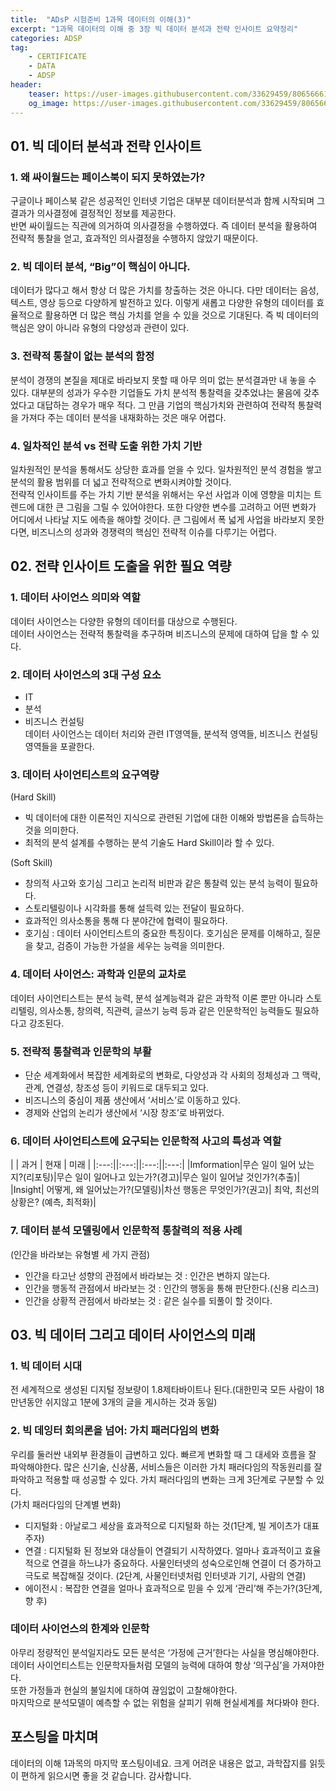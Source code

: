 ```yaml
---
title:  "ADsP 시험준비 1과목 데이터의 이해(3)"
excerpt: "1과목 데이터의 이해 중 3장 빅 데이터 분석과 전략 인사이트 요약정리"
categories: ADSP
tag:
    - CERTIFICATE
    - DATA
    - ADSP
header:
    teaser: https://user-images.githubusercontent.com/33629459/80656661-ab42fc00-8abc-11ea-8a32-240e15405b4d.jpeg
    og_image: https://user-images.githubusercontent.com/33629459/80656661-ab42fc00-8abc-11ea-8a32-240e15405b4d.jpeg
---
```


## 01. 빅 데이터 분석과 전략 인사이트
### 1. 왜 싸이월드는 페이스북이 되지 못하였는가?   
구글이나 페이스북 같은 성공적인 인터넷 기업은 대부분 데이터분석과 함께 시작되며 그 결과가 의사결정에 결정적인 정보를 제공한다.   
반면 싸이월드는 직관에 의거하여 의사결정을 수행하였다. 즉 데이터 분석을 활용하여 전략적 통찰을 얻고, 효과적인 의사결정을 수행하지 않았기 때문이다.  

### 2. 빅 데이터 분석, “Big”이 핵심이 아니다.
데이터가 많다고 해서 항상 더 많은 가치를 창출하는 것은 아니다. 다만 데이터는 음성, 텍스트, 영상 등으로 다양하게 발전하고 있다. 이렇게 새롭고 다양한 유형의 데이터를 효율적으로 활용하면 더 많은 핵심 가치를 얻을 수 있을 것으로 기대된다. 즉 빅 데이터의 핵심은 양이 아니라 유형의 다양성과 관련이 있다.    

### 3. 전략적 통찰이 없는 분석의 함정     
분석이 경쟁의 본질을 제대로 바라보지 못할 때 아무 의미 없는 분석결과만 내 놓을 수 있다. 대부분의 성과가 우수한 기업들도 가치 분석적 통찰력을 갖추었냐는 물음에 갖추었다고 대답하는 경우가 매우 적다. 그 만큼 기업의 핵심가치와 관련하여 전략적 통찰력을 가져다 주는 데이터 분석을 내재화하는 것은 매우 어렵다.  

### 4. 일차적인 분석 vs 전략 도출 위한 가치 기반      
일차원적인 분석을 통해서도 상당한 효과를 얻을 수 있다. 일차원적인 분석 경험을 쌓고 분석의 활용 범위를 더 넓고 전략적으로 변화시켜야할 것이다.   
전략적 인사이트를 주는 가치 기반 분석을 위해서는 우선 사업과 이에 영향을 미치는 트렌드에 대한 큰 그림을 그릴 수 있어야한다. 또한 다양한 변수를 고려하고 어떤 변화가 어디에서 나타날 지도 에측을 해야할 것이다. 큰 그림에서 폭 넓게 사업을 바라보지 못한다면, 비즈니스의 성과와 경쟁력의 핵심인 전략적 이슈를 다루기는 어렵다.

## 02. 전략 인사이트 도출을 위한 필요 역량
 ### 1. 데이터 사이언스 의미와 역할
데이터 사이언스는 다양한 유형의 데이터를 대상으로 수행된다.  
데이터 사이언스는 전략적 통찰력을 추구하며 비즈니스의 문제에 대하여 답을 할 수 있다.  

### 2. 데이터 사이언스의 3대 구성 요소
- IT   
- 분석   
- 비즈니스 컨설팅   
데이터 사이언스는 데이터 처리와 관련 IT영역들, 분석적 영역들, 비즈니스 컨설팅 영역들을 포괄한다.   

### 3. 데이터 사이언티스트의 요구역량
(Hard Skill)
- 빅 데이터에 대한 이론적인 지식으로 관련된 기업에 대한 이해와 방법론을 습득하는 것을 의미한다.
- 최적의 분석 설계를 수행하는 분석 기술도 Hard Skill이라 할 수 있다.

(Soft Skill)
- 창의적 사고와 호기심 그리고 논리적 비판과 같은 통찰력 있는 분석 능력이 필요하다.   
- 스토리텔링이나 시각화를 통해 설득력 있는 전달이 필요하다.    
- 효과적인 의사소통을 통해 다 분야간에 협력이 필요하다.     
- 호기심 : 데이터 사이언티스트의 중요한 특징이다. 호기심은 문제를 이해하고, 질문을 찾고, 검증이 가능한 가설을 세우는 능력을 의미한다.   

### 4. 데이터 사이언스: 과학과 인문의 교차로
데이터 사이언티스트는 분석 능력, 분석 설계능력과 같은 과학적 이론 뿐만 아니라 스토리텔링, 의사소통, 창의력, 직관력, 글쓰기 능력 등과 같은 인문학적인 능력들도 필요하다고 강조된다.

### 5.  전략적 통찰력과 인문학의 부활
-  단순 세계화에서 복잡한 세계화로의 변화로, 다양성과 각 사회의 정체성과 그 맥락, 관계, 연결성, 창조성 등이 키워드로 대두되고 있다.   
- 비즈니스의 중심이 제품 생산에서 ‘서비스’로 이동하고 있다. 
- 경제와 산업의 논리가 생산에서 ‘시장 창조’로 바뀌었다. 

### 6. 데이터 사이언티스트에 요구되는 인문학적 사고의 특성과 역할
|  | 과거 |  현재  |  미래 |
|:---:||:---:||:---:||:---:|
|Imformation|무슨 일이 일어 났는지?(리포팅)|무슨 일이 일어나고 있는가?(경고)|무슨 일이 일어날 것인가?(추출)|
|Insight| 어떻게, 왜 일어났는가?(모델링)|차선 행동은 무엇인가?(권고)| 최악, 최선의 상황은? (예측, 최적화)|

### 7. 데이터 분석 모델링에서 인문학적 통찰력의 적용 사례
(인간을 바라보는 유형별 세 가지 관점)  
- 인간을 타고난 성향의 관점에서 바라보는 것  : 인간은 변하지 않는다.  
- 인간을 행동적 관점에서 바라보는 것 : 인간의 행동을 통해 판단한다.(신용 리스크)  
- 인간을 상황적 관점에서 바라보는 것 : 같은 실수를 되풀이 할 것이다.  

## 03. 빅 데이터 그리고 데이터 사이언스의 미래
### 1. 빅 데이터 시대
전 세계적으로 생성된 디지털 정보량이 1.8제타바이트나 된다.(대한민국 모든 사람이 18만년동안 쉬지않고 1분에 3개의 글을 게시하는 것과 동일)  

### 2. 빅 데잉터 회의론을 넘어: 가치 패러다임의 변화
우리를 둘러싼 내외부 환경들이 급변하고 있다. 빠르게 변화할 때 그 대세와 흐름을 잘 파악해야한다. 많은 신기술, 신상품, 서비스들은 이러한 가치 패러다임의 작동원리를 잘 파악하고 적용할 때 성공할 수 있다. 가치 패러다임의 변화는 크게 3단계로 구분할 수 있다.  
(가치 패러다임의 단계별 변화)  
- 디지털화 : 아날로그 세상을 효과적으로 디지털화 하는 것(1단계, 빌 게이츠가 대표주자)   
- 연결 : 디지털화 된 정보와 대상들이 연결되기 시작하였다. 얼마나 효과적이고 효율적으로 연결을 하느냐가 중요하다.  사물인터넷의 성숙으로인해 연결이 더 증가하고 극도로 복잡해질 것이다. (2단계, 사물인터넷처럼 인터넷과 기기, 사람의 연결)
- 에이전시 : 복잡한 연결을 얼마나 효과적으로 믿을 수 있게 ‘관리’해 주는가?(3단계, 향 후)

### 데이터 사이언스의 한계와 인문학
아무리 정량적인 분석일지라도 모든 분석은 ‘가정에 근거’한다는 사실을 명심해야한다.  
데이터 사이언티스트는 인문학자들처럼 모델의 능력에 대하여 항상 ‘의구심’을 가져야한다.  
또한 가정들과 현실의 불일치에 대하여 끊임없이 고찰해야한다.  
마지막으로 분석모델이 예측할 수 없는 위험을 살피기 위해 현실세계를 쳐다봐야 한다.   

## 포스팅을 마치며
데이터의 이해 1과목의 마지막 포스팅이네요. 크게 어려운 내용은 없고, 과학잡지를 읽듯이 편하게 읽으시면 좋을 것 같습니다. 감사합니다.
